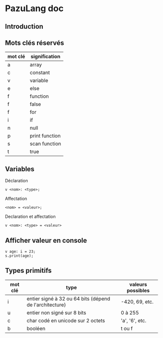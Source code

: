 # PazuLang doc

## Introduction

## Mots clés réservés

|mot clé|signification|
| --- | --- |
|a|array|
|c|constant|
|v|variable|
|e|else|
|f|function|
|f|false|
|f|for|
|i|if|
|n|null|
|p|print function|
|s|scan function|
|t|true|

## Variables

Déclaration

```
v <nom>: <type>;
```

Affectation

```
<nom> = <valeur>;
```

Declaration et affectation

```
v <nom>: <type> = <valeur>
```

## Afficher valeur en console

```
v age: i = 23;
s.print(age);
```

## Types primitifs

|mot clé|type|valeurs possibles|
| --- | --- | --- |
|i|entier signé à 32 ou 64 bits (dépend de l'architecture)|-420, 69, etc.|
|u|entier non signé sur 8 bits|0 à 255|
|c|char codé en unicode sur 2 octets|'a', '6', etc.|
|b|booléen|t ou f|
